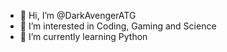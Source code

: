 - 👋 Hi, I’m @DarkAvengerATG
- 👀 I’m interested in Coding, Gaming and Science
- 🌱 I’m currently learning Python
<!---
DarkAvengerATG/DarkAvengerATG is a ✨ special ✨ repository because its `README.md` (this file) appears on your GitHub profile.
You can click the Preview link to take a look at your changes.
--->
